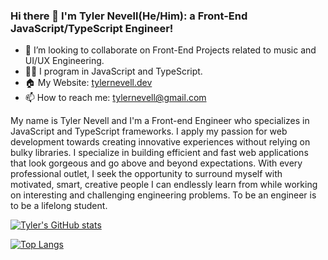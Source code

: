 ### Hi there 👋 I'm Tyler Nevell(He/Him): a Front-End JavaScript/TypeScript Engineer!

- 👯 I’m looking to collaborate on Front-End Projects related to music and UI/UX Engineering.
- 👨‍💻 I program in JavaScript and TypeScript.
- 🏠 My Website: [tylernevell.dev](https://tylernevell.dev)
- 📫 How to reach me: [tylernevell@gmail.com](mailto:tylernevell@gmail.com)

My name is Tyler Nevell and I'm a Front-end Engineer who specializes in JavaScript and TypeScript frameworks. I apply my passion for web development towards creating innovative experiences without relying on bulky libraries. I specialize in building efficient and fast web applications that look gorgeous and go above and beyond expectations. With every professional outlet, I seek the opportunity to surround myself with motivated, smart, creative people I can endlessly learn from while working on interesting and challenging engineering problems. To be an engineer is to be a lifelong student.

[![Tyler's GitHub stats](https://github-readme-stats.vercel.app/api?username=tylernevell&show_icons=true&count_private=true&bg_color=30,e96443,904e95&title_color=fff&text_color=fff&icon_color=fff&hide=contribs)](https://github.com/tylernevell?tab=repositories)

[![Top Langs](https://github-readme-stats.vercel.app/api/top-langs/?username=tylernevell&layout=compact&bg_color=30,e96443,904e95&title_color=fff&text_color=fff&icon_color=fff&langs_count=5&hide=c%2B%2B,jupyter%20notebook,python)](https://github.com/tylernevell?tab=repositories)

<!--
**tylernevell/tylernevell** is a ✨ _special_ ✨ repository because its `README.md` (this file) appears on your GitHub profile.


- 🔭 I’m currently working on ...
- 🌱 I’m currently learning ...
- 👯 I’m looking to collaborate on ...
- 🤔 I’m looking for help with ...
- 💬 Ask me about ...
- 📫 How to reach me: ...
- 😄 Pronouns: ...
- ⚡ Fun fact: ...
-->
